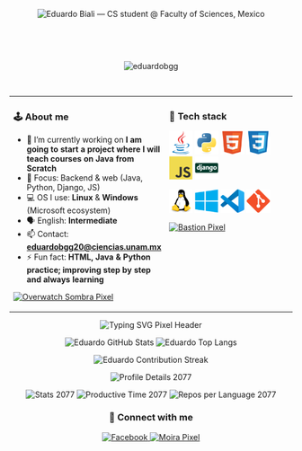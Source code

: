 <!-- ============================ -->
<!--        PIXEL-ART README      -->
<!-- ============================ -->

<!-- 🎛️ PRESENTACIÓN — Compact Pixel Card -->
<p align="center">
  <img
    src="https://capsule-render.vercel.app/api?type=rect&color=0D1117&height=160&section=header
&text=Hi%20👋,%20I'm%20Eduardo%20Biali%20Garcia%20Gomez
&fontColor=F8D568&fontSize=30&fontAlign=50&fontAlignY=40
&desc=CS%20student%20@%20Faculty%20of%20Sciences%20%E2%80%A2%20Mexico
&descAlign=50&descAlignY=75
&animation=fadeIn
&stroke=F8D568&strokeWidth=1"
    alt="Eduardo Biali — CS student @ Faculty of Sciences, Mexico"
  />
</p>

<!-- Separador fino para respiración visual -->
<p align="center">
  <img src="https://capsule-render.vercel.app/api?type=rect&color=F8D568&height=6&section=footer" alt="" />
</p>

<br/>
<p align="center">
  <img src="https://komarev.com/ghpvc/?username=eduardobgg&label=Profile%20views&color=7f5af0&style=flat-square" alt="eduardobgg" />
</p>
<br/>



<!-- ============================ -->
<!--           ABOUT ME           -->
<!-- ============================ -->
<table>
<tr>
<td width="50%" valign="top">

<h3>🕹️ About me</h3>

- 🔭 I’m currently working on **I am going to start a project where I will teach courses on Java from Scratch**
- 🧠 Focus: Backend & web (Java, Python, Django, JS)
- 💻 OS I use: **Linux** & **Windows** (Microsoft ecosystem)
- 🗣️ English: **Intermediate**
- 📫 Contact: **eduardobgg20@ciencias.unam.mx**
- ⚡ Fun fact: **HTML, Java & Python practice; improving step by step and always learning**

<!-- PIXEL ART (conservado: Sombra) -->
<p>
  <a href="https://static.wikia.nocookie.net/overwatch/images/3/3b/Sombra_8bit.png/revision/latest/scale-to-width-down/250?cb=20161201043328">
    <img src="https://static.wikia.nocookie.net/overwatch/images/3/3b/Sombra_8bit.png/revision/latest/scale-to-width-down/250?cb=20161201043328" alt="Overwatch Sombra Pixel" height="94">
  </a>
</p>

</td>
<td width="50%" valign="top">

<!-- ============================ -->
<!--         TECH STACK           -->
<!-- ============================ -->
<h3>🌈 Tech stack</h3>

<!-- Lenguajes -->
<p>
  <img src="https://raw.githubusercontent.com/devicons/devicon/master/icons/java/java-original.svg" alt="java" width="42" height="42"/>
  <img src="https://raw.githubusercontent.com/devicons/devicon/master/icons/python/python-original.svg" alt="python" width="42" height="42"/>
  <img src="https://raw.githubusercontent.com/devicons/devicon/master/icons/html5/html5-original.svg" alt="html5" width="42" height="42"/>
  <img src="https://raw.githubusercontent.com/devicons/devicon/master/icons/css3/css3-original.svg" alt="css3" width="42" height="42"/>
  <img src="https://raw.githubusercontent.com/devicons/devicon/master/icons/javascript/javascript-original.svg" alt="javascript" width="42" height="42"/>
  <img src="https://raw.githubusercontent.com/devicons/devicon/master/icons/django/django-original.svg" alt="django" width="42" height="42"/>
</p>

<!-- SO / Tools -->
<p>
  <img src="https://raw.githubusercontent.com/devicons/devicon/master/icons/linux/linux-original.svg" alt="linux" width="42" height="42"/>
  <img src="https://raw.githubusercontent.com/devicons/devicon/master/icons/windows8/windows8-original.svg" alt="windows" width="42" height="42"/>
  <img src="https://raw.githubusercontent.com/devicons/devicon/master/icons/vscode/vscode-original.svg" alt="vscode" width="42" height="42"/>
  <img src="https://raw.githubusercontent.com/devicons/devicon/master/icons/git/git-original.svg" alt="git" width="42" height="42"/>
</p>

<!-- PIXEL ART (conservado: Bastion) -->
<p>
  <a href="https://www.pngkey.com/png/full/550-5503791_bastion-overwatch-bastion-pixel-spray.png">
    <img src="https://www.pngkey.com/png/full/550-5503791_bastion-overwatch-bastion-pixel-spray.png" height="84" alt="Bastion Pixel">
  </a>
</p>

</td>
</tr>
</table>

<!-- ===================================================== -->
<!--        🎮 PIXEL GITHUB STATS (con temas y cards)      -->
<!-- ===================================================== -->

<!-- Encabezado animado con fuente tipo terminal/pixel -->
<p align="center">
  <img src="https://readme-typing-svg.demolab.com?font=VT323&size=28&duration=2400&pause=900&color=F8D568&center=true&vCenter=true&width=600&lines=GITHUB+STATS;Java+%E2%80%A2+Python+%E2%80%A2+Django;Linux+%7C+Windows+%7C+UNAM" alt="Typing SVG Pixel Header">
</p>

<!-- Fila 1: Stats principal + Top Langs (donut vertical) -->
<p align="center">
  <!-- Esquinas cuadradas (border_radius=0) y paleta retro -->
  <img
    src="https://github-readme-stats.vercel.app/api?username=eduardobgg&show_icons=true&hide_border=false&border_radius=0&title_color=F8D568&text_color=C9D1D9&icon_color=7F5AF0&bg_color=0D1117&border_color=30363D"
    alt="Eduardo GitHub Stats" height="165" />
  <img
    src="https://github-readme-stats.vercel.app/api/top-langs?username=eduardobgg&layout=donut-vertical&hide_border=false&border_radius=0&title_color=F8D568&text_color=C9D1D9&bg_color=0D1117&border_color=30363D"
    alt="Eduardo Top Langs" height="165" />
</p>

<!-- Fila 2: Streak con colores 8-bit -->
<p align="center">
  <img
    src="https://streak-stats.demolab.com?user=eduardobgg&theme=default&hide_border=false&border_radius=0&background=0D1117&border=30363D&stroke=30363D&ring=F8D568&fire=FF6D28&currStreakLabel=F8D568&sideLabels=C9D1D9&dates=8B949E"
    alt="Eduardo Contribution Streak" height="185" />
</p>

<!-- Fila 3 (opcional pero vistosa): Summary Cards con tema '2077' (neón retro) -->
<p align="center">
  <img src="https://github-profile-summary-cards.vercel.app/api/cards/profile-details?username=eduardobgg&theme=2077" height="200" alt="Profile Details 2077"/>
</p>
<p align="center">
  <img src="https://github-profile-summary-cards.vercel.app/api/cards/stats?username=eduardobgg&theme=2077" height="120" alt="Stats 2077"/>
  <img src="https://github-profile-summary-cards.vercel.app/api/cards/productive-time?username=eduardobgg&theme=2077&utcOffset=-6" height="120" alt="Productive Time 2077"/>
  <img src="https://github-profile-summary-cards.vercel.app/api/cards/repos-per-language?username=eduardobgg&theme=2077" height="120" alt="Repos per Language 2077"/>
</p>



<!-- ============================ -->
<!--         SOCIAL / LINKS       -->
<!-- ============================ -->
<h3 align="center">🔗 Connect with me</h3>

<p align="center">
  <a href="https://fb.com/eduardo.garcia.gomez" target="_blank">
    <img src="https://raw.githubusercontent.com/rahuldkjain/github-profile-readme-generator/master/src/images/icons/Social/facebook.svg" alt="Facebook" height="30" width="40"/>
  </a>
  <!-- Pixel en redes (conservado) -->
  <a href="https://pbs.twimg.com/media/DO1064xWkAA7qaV.png">
    <img src="https://pbs.twimg.com/media/DO1064xWkAA7qaV.png" alt="Moira Pixel" height="80">
  </a>
</p>


